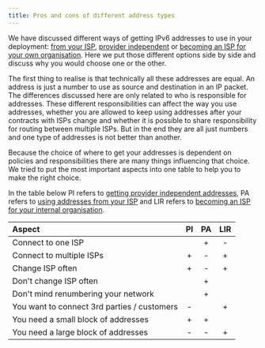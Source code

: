 ```yaml
---
title: Pros and cons of different address types
---
```

We have discussed different ways of getting IPv6 addresses to use in your
deployment: [from your ISP](../use_PA), [provider independent](../use_PI) or
[becoming an ISP for your own organisation](../become_LIR). Here we put those
different options side by side and discuss why you would choose one or the
other.

The first thing to realise is that technically all these addresses are
equal. An address is just a number to use as source and destination in an
IP packet. The differences discussed here are only related to who is
responsible for addresses. These different responsibilities can affect
the way you use addresses, whether you are allowed to keep using addresses
after your contracts with ISPs change and whether it is possible to share
responsibility for routing between multiple ISPs. But in the end they are
all just numbers and one type of addresses is not better than another.

Because the choice of where to get your addresses is dependent on policies
and responsibilities there are many things influencing that choice. We
tried to put the most important aspects into one table to help you to
make the right choice.

In the table below
PI refers to [getting provider independent addresses](../use_PI),
PA refers to [using addresses from your ISP](../use_PA) and
LIR refers to [becoming an ISP for your internal organisation](../become_LIR).

| Aspect                                              | PI  | PA  | LIR |
|:----------------------------------------------------|:---:|:---:|:---:|
| Connect to one ISP                                  |     |  +  |  -  |
| Connect to multiple ISPs                            |  +  |  -  |  +  |
| Change ISP often                                    |  +  |  -  |  +  |
| Don't change ISP often                              |     |  +  |     |
| Don't mind renumbering your network                 |     |  +  |     |
| You want to connect 3rd parties / customers         |  -  |     |  +  |
| You need a small block of addresses                 |  +  |  +  |     |
| You need a large block of addresses                 |  -  |  -  |  +  |

